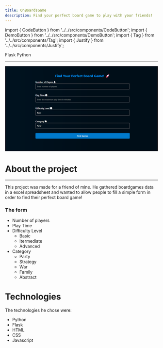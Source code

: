 ```yaml
---
title: OnBoardsGame
description: Find your perfect board game to play with your friends!
---
```


import { CodeButton } from '../../src/components/CodeButton';
import { DemoButton } from '../../src/components/DemoButton';
import { Tag } from '../../src/components/Tag';
import { Justify } from '../../src/components/Justify';

<div style={{marginBottom: "1rem"}}>
<Tag docLink="https://flask.palletsprojects.com/en/stable/">Flask</Tag>
<Tag docLink="https://www.python.org/docs/">Python</Tag>
</div>

<DemoButton liveLink="https://onboardsgame.com/"/>

---

![govbr-screenc](\img\projects\onboardsgame.png)

# About the project
---
<Justify>
This project was made for a friend of mine. He gathered boardgames data in a excel spreadsheet and wanted to allow people to fill a simple form in order to find their perfect board game!

### The form

- Number of players
- Play Time
- Difficulty Level
    - Basic
    - Itermediate
    - Advanced
- Category
    - Party
    - Strategy
    - War
    - Family
    - Abstract

# Technologies

The technologies he chose were:
- Python
- Flask
- HTML
- CSS
- Javascript

</Justify>